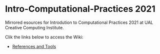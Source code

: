 # Intro-Computational-Practices 2021

Mirrored esources for Introdution to Computational Practices 2021 at UAL Creative Computing Institute.

Clik the links below to access the Wiki:

* [References and Tools]()
